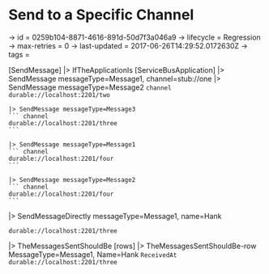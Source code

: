 # Send to a Specific Channel

-> id = 0259b104-8871-4616-891d-50d7f3a046a9
-> lifecycle = Regression
-> max-retries = 0
-> last-updated = 2017-06-26T14:29:52.0172630Z
-> tags =

[SendMessage]
|> IfTheApplicationIs
    [ServiceBusApplication]
    |> SendMessage messageType=Message1, channel=stub://one
    |> SendMessage messageType=Message2
    ``` channel
    durable://localhost:2201/two
    ```

    |> SendMessage messageType=Message3
    ``` channel
    durable://localhost:2201/three
    ```

    |> SendMessage messageType=Message1
    ``` channel
    durable://localhost:2201/four
    ```

    |> SendMessage messageType=Message2
    ``` channel
    durable://localhost:2201/four
    ```


|> SendMessageDirectly messageType=Message1, name=Hank
``` address
durable://localhost:2201/three
```

|> TheMessagesSentShouldBe
    [rows]
    |> TheMessagesSentShouldBe-row MessageType=Message1, Name=Hank
    ``` ReceivedAt
    durable://localhost:2201/three
    ```


~~~
